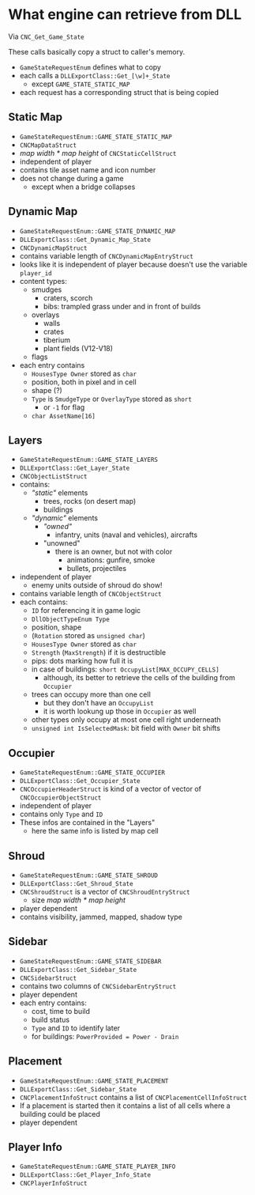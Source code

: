 # What engine can retrieve from DLL
Via `CNC_Get_Game_State`

These calls basically copy a struct to caller's memory.

 * `GameStateRequestEnum` defines what to copy
 * each calls a `DLLExportClass::Get_[\w]+_State`
   * except `GAME_STATE_STATIC_MAP`
 * each request has a corresponding struct that is being copied

## Static Map
 * `GameStateRequestEnum::GAME_STATE_STATIC_MAP`
 * `CNCMapDataStruct`
 * _map width * map height_ of `CNCStaticCellStruct`
 * independent of player
 * contains tile asset name and icon number
 * does not change during a game
   * except when a bridge collapses

## Dynamic Map
 * `GameStateRequestEnum::GAME_STATE_DYNAMIC_MAP`
 * `DLLExportClass::Get_Dynamic_Map_State`
 * `CNCDynamicMapStruct`
 * contains variable length of `CNCDynamicMapEntryStruct`
 * looks like it is independent of player because doesn't use the variable `player_id`
 * content types:
   * smudges
     * craters, scorch
     * bibs: trampled grass under and in front of builds
   * overlays
     * walls
     * crates
     * tiberium
     * plant fields (V12-V18)
   * flags
 * each entry contains
   * `HousesType Owner` stored as `char`
   * position, both in pixel and in cell
   * shape (?)
   * `Type` is `SmudgeType` or `OverlayType` stored as `short`
     * or `-1` for flag
   * `char AssetName[16]`
 
## Layers
 * `GameStateRequestEnum::GAME_STATE_LAYERS`
 * `DLLExportClass::Get_Layer_State`
 * `CNCObjectListStruct`
 * contains:
   * _"static"_ elements
     * trees, rocks (on desert map)
     * buildings
   * _"dynamic"_ elements
     * _"owned"_
       * infantry, units (naval and vehicles), aircrafts
     * "unowned"
       * there is an owner, but not with color
         * animations: gunfire, smoke
         * bullets, projectiles
 * independent of player
   * enemy units outside of shroud do show!
 * contains variable length of `CNCObjectStruct`
 * each contains:
   * `ID` for referencing it in game logic
   * `DllObjectTypeEnum Type`
   * position, shape
   * (`Rotation` stored as `unsigned char`)
   * `HousesType Owner` stored as `char`
   * `Strength` (`MaxStrength`) if it is destructible
   * pips: dots marking how full it is
   * in case of buildings: `short OccupyList[MAX_OCCUPY_CELLS]`
     * although, its better to retrieve the cells of the building from `Occupier`
   * trees can occupy more than one cell
     * but they don't have an `OccupyList`
     * it is worth lookung up those in `Occupier` as well
   * other types only occupy at most one cell right underneath
   * `unsigned int IsSelectedMask`: bit field with `Owner` bit shifts

## Occupier
 * `GameStateRequestEnum::GAME_STATE_OCCUPIER`
 * `DLLExportClass::Get_Occupier_State`
 * `CNCOccupierHeaderStruct` is kind of a vector of vector of `CNCOccupierObjectStruct`
 * independent of player
 * contains only `Type` and `ID`
 * These infos are contained in the "Layers"
   * here the same info is listed by map cell

## Shroud
 * `GameStateRequestEnum::GAME_STATE_SHROUD`
 * `DLLExportClass::Get_Shroud_State`
 * `CNCShroudStruct` is a vector of `CNCShroudEntryStruct`
   * size _map width * map height_
 * player dependent
 * contains visibility, jammed, mapped, shadow type

## Sidebar
 * `GameStateRequestEnum::GAME_STATE_SIDEBAR`
 * `DLLExportClass::Get_Sidebar_State`
 * `CNCSidebarStruct`
 * contains two columns of `CNCSidebarEntryStruct`
 * player dependent
 * each entry contains:
   * cost, time to build
   * build status
   * `Type` and `ID` to identify later
   * for buildings: `PowerProvided = Power - Drain`

## Placement
 * `GameStateRequestEnum::GAME_STATE_PLACEMENT`
 * `DLLExportClass::Get_Sidebar_State`
 * `CNCPlacementInfoStruct` contains a list of `CNCPlacementCellInfoStruct`
 * If a placement is started then it contains a list of all cells where a building could be placed
 * player dependent


 ## Player Info
 * `GameStateRequestEnum::GAME_STATE_PLAYER_INFO`
 * `DLLExportClass::Get_Player_Info_State`
 * `CNCPlayerInfoStruct`
